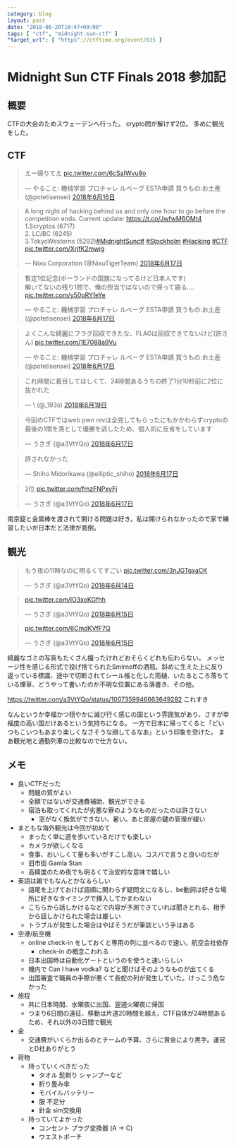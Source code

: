 ```yaml
---
category: blog
layout: post
date: "2018-06-20T10:47+09:00"
tags: [ "ctf", "midnight-sun-ctf" ]
"target_url": [ "https"://ctftime.org/event/635 ]
---
```


# Midnight Sun CTF Finals 2018 参加記

## 概要

CTFの大会のためスウェーデンへ行った。
crypto問が解けず2位。
多めに観光をした。

## CTF

<blockquote class="twitter-tweet" data-lang="ja"><p lang="ja" dir="ltr">えー帰りてえ <a href="https://t.co/6cSaIWvu8o">pic.twitter.com/6cSaIWvu8o</a></p>&mdash; やること: 機械学習 プロチャレ ルベーグ ESTA申請 買うもの:お土産 (@potetisensei) <a href="https://twitter.com/potetisensei/status/1007905323125010432?ref_src=twsrc%5Etfw">2018年6月16日</a></blockquote>
<script async src="https://platform.twitter.com/widgets.js" charset="utf-8"></script>

<blockquote class="twitter-tweet" data-lang="ja"><p lang="en" dir="ltr">A long night of hacking behind us and only one hour to go before the competition ends. Current update: <a href="https://t.co/JwfwM6OMt4">https://t.co/JwfwM6OMt4</a><br>1.Scryptos (6717)<br>2. LC/BC (6245)<br>3.TokyoWesterns (5292)<a href="https://twitter.com/hashtag/MidnightSunctf?src=hash&amp;ref_src=twsrc%5Etfw">#MidnightSunctf</a> <a href="https://twitter.com/hashtag/Stockholm?src=hash&amp;ref_src=twsrc%5Etfw">#Stockholm</a> <a href="https://twitter.com/hashtag/Hacking?src=hash&amp;ref_src=twsrc%5Etfw">#Hacking</a> <a href="https://twitter.com/hashtag/CTF?src=hash&amp;ref_src=twsrc%5Etfw">#CTF</a> <a href="https://t.co/XrjfK2mwig">pic.twitter.com/XrjfK2mwig</a></p>&mdash; Nixu Corporation (@NixuTigerTeam) <a href="https://twitter.com/NixuTigerTeam/status/1008275260775510017?ref_src=twsrc%5Etfw">2018年6月17日</a></blockquote>
<script async src="https://platform.twitter.com/widgets.js" charset="utf-8"></script>

<blockquote class="twitter-tweet" data-lang="ja"><p lang="ja" dir="ltr">暫定1位記念(ポーランドの国旗になってるけど日本人です)<br>解いてないの残り1問で、俺の担当ではないので帰って寝る.... <a href="https://t.co/y50pRYfeYe">pic.twitter.com/y50pRYfeYe</a></p>&mdash; やること: 機械学習 プロチャレ ルベーグ ESTA申請 買うもの:お土産 (@potetisensei) <a href="https://twitter.com/potetisensei/status/1008233656207532032?ref_src=twsrc%5Etfw">2018年6月17日</a></blockquote>
<script async src="https://platform.twitter.com/widgets.js" charset="utf-8"></script>

<blockquote class="twitter-tweet" data-lang="ja"><p lang="ja" dir="ltr">よくこんな綺麗にフラグ回収できたな、FLAGは回収できてないけど(許さん) <a href="https://t.co/1E7088a9Vu">pic.twitter.com/1E7088a9Vu</a></p>&mdash; やること: 機械学習 プロチャレ ルベーグ ESTA申請 買うもの:お土産 (@potetisensei) <a href="https://twitter.com/potetisensei/status/1008291861662961664?ref_src=twsrc%5Etfw">2018年6月17日</a></blockquote>
<script async src="https://platform.twitter.com/widgets.js" charset="utf-8"></script>

<blockquote class="twitter-tweet" data-conversation="none" data-lang="ja"><p lang="ja" dir="ltr">これ時間に着目してほしくて、24時間あるうちの終了1分10秒前に2位に抜かれた</p>&mdash; \ (@_193s) <a href="https://twitter.com/_193s/status/1009032158776778754?ref_src=twsrc%5Etfw">2018年6月19日</a></blockquote>
<script async src="https://platform.twitter.com/widgets.js" charset="utf-8"></script>

<blockquote class="twitter-tweet" data-lang="ja"><p lang="ja" dir="ltr">今回のCTFではweb pwn revは全完してもらったにもかかわらずcryptoの最後の1問を落として優勝を逃したため、個人的に反省をしています</p>&mdash; うさぎ (@a3VtYQo) <a href="https://twitter.com/a3VtYQo/status/1008385717473566720?ref_src=twsrc%5Etfw">2018年6月17日</a></blockquote>
<script async src="https://platform.twitter.com/widgets.js" charset="utf-8"></script>

<blockquote class="twitter-tweet" data-lang="ja"><p lang="ja" dir="ltr">許されなかった</p>&mdash; Shiho Midorikawa (@elliptic_shiho) <a href="https://twitter.com/elliptic_shiho/status/1008290789942812673?ref_src=twsrc%5Etfw">2018年6月17日</a></blockquote>
<script async src="https://platform.twitter.com/widgets.js" charset="utf-8"></script>

<blockquote class="twitter-tweet" data-lang="ja"><p lang="ja" dir="ltr">2位 <a href="https://t.co/fmzFNPxyFj">pic.twitter.com/fmzFNPxyFj</a></p>&mdash; うさぎ (@a3VtYQo) <a href="https://twitter.com/a3VtYQo/status/1008313138738065410?ref_src=twsrc%5Etfw">2018年6月17日</a></blockquote>
<script async src="https://platform.twitter.com/widgets.js" charset="utf-8"></script>

南京錠と金属棒を渡されて開ける問題は好き。私は開けられなかったので家で練習したいが日本だと法律が面倒。

## 観光

<blockquote class="twitter-tweet" data-lang="ja"><p lang="ja" dir="ltr">もう夜の11時なのに明るくてすごい <a href="https://t.co/3nJGTgxaCK">pic.twitter.com/3nJGTgxaCK</a></p>&mdash; うさぎ (@a3VtYQo) <a href="https://twitter.com/a3VtYQo/status/1007362978021302274?ref_src=twsrc%5Etfw">2018年6月14日</a></blockquote>
<script async src="https://platform.twitter.com/widgets.js" charset="utf-8"></script>

<blockquote class="twitter-tweet" data-lang="ja"><p lang="und" dir="ltr"><a href="https://t.co/IO3xoKGfhh">pic.twitter.com/IO3xoKGfhh</a></p>&mdash; うさぎ (@a3VtYQo) <a href="https://twitter.com/a3VtYQo/status/1007759326910353408?ref_src=twsrc%5Etfw">2018年6月15日</a></blockquote>
<script async src="https://platform.twitter.com/widgets.js" charset="utf-8"></script>

<blockquote class="twitter-tweet" data-lang="ja"><p lang="und" dir="ltr"><a href="https://t.co/6CmdKVfF7Q">pic.twitter.com/6CmdKVfF7Q</a></p>&mdash; うさぎ (@a3VtYQo) <a href="https://twitter.com/a3VtYQo/status/1007750304979398656?ref_src=twsrc%5Etfw">2018年6月15日</a></blockquote>
<script async src="https://platform.twitter.com/widgets.js" charset="utf-8"></script>

綺麗なゴミの写真もたくさん撮ったけれどおそらくどれも伝わらない。
メッセージ性を感じる形式で投げ捨てられたSmirnoffの酒瓶、斜めに生えた上に反り返っている標識、途中で切断されてシール帳と化した雨樋、いたるところ落ちている煙草、どうやって書いたのか不明な位置にある落書き、その他。

<https://twitter.com/a3VtYQo/status/1007359946663649282> これすき

なんというか幸福かつ穏やかに滅び行く感じの国という雰囲気があり、さすが幸福度の高い国だけあるという気持ちになる。
一方で日本に帰ってくると「どいつもこいつもあまり楽しくなさそうな顔してるなあ」という印象を受けた。
まあ観光地と通勤列車の比較なので仕方ない。

## メモ

-   良いCTFだった
    -   問題の質がよい
    -   全額ではないが交通費補助、観光ができる
    -   宿泊も取ってくれたが劣悪な寮のようなものだったのは許さない
        -   窓がなく換気ができない、暑い。あと部屋の鍵の管理が緩い
-   まともな海外観光は今回が初めて
    -   まったく単に道を歩いているだけでも楽しい
    -   カメラが欲しくなる
    -   食事、おいしくて量も多いがすこし高い。コスパで言うと良いのだが
    -   旧市街 Gamla Stan
    -   高緯度のため夜でも明るくて治安的な意味で嬉しい
-   英語は雑でもなんとかなるらしい
    -   語尾を上げておけば語順に関わらず疑問文になるし、be動詞は好きな場所に好きなタイミングで挿入してかまわない
    -   こちらから話しかけるなどで内容が予測できていれば聞きとれる、相手から話しかけられた場合は厳しい
    -   トラブルが発生した場合はやばそうだが筆談という手はある
-   空港/航空機
    -   online check-in をしておくと専用の列に並べるので速い。航空会社依存
        -   check-in の概念こわれる
    -   日本出国時は自動化ゲートというのを使うと速いらしい
    -   機内で Can I have vodka? などと聞けばそのようなものが出てくる
    -   出国審査で職員の手際が悪くて長蛇の列が発生していた。けっこう危なかった
-   旅程
    -   共に日本時間、水曜夜に出国、翌週火曜夜に帰国
    -   つまり6日間の遠征、移動は片道20時間を越え、CTF自体が24時間あるため、それ以外の3日間で観光
-   金
    -   交通費がいくらか出るのとチームの予算、さらに賞金により黒字。運営とD社ありがとう
-   荷物
    -   持っていくべきだった
        -   タオル 髭剃り シャンプーなど
        -   折り畳み傘
        -   モバイルバッテリー
        -   服 不足分
        -   針金 sim交換用
    -   持っていてよかった
        -   コンセント プラグ変換器 (A $\to$ C)
        -   ウエストポーチ
